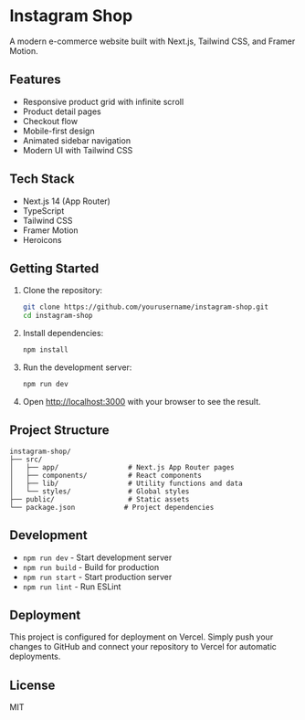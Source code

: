 # Instagram Shop

A modern e-commerce website built with Next.js, Tailwind CSS, and Framer Motion.

## Features

- Responsive product grid with infinite scroll
- Product detail pages
- Checkout flow
- Mobile-first design
- Animated sidebar navigation
- Modern UI with Tailwind CSS

## Tech Stack

- Next.js 14 (App Router)
- TypeScript
- Tailwind CSS
- Framer Motion
- Heroicons

## Getting Started

1. Clone the repository:
   ```bash
   git clone https://github.com/yourusername/instagram-shop.git
   cd instagram-shop
   ```

2. Install dependencies:
   ```bash
   npm install
   ```

3. Run the development server:
   ```bash
   npm run dev
   ```

4. Open [http://localhost:3000](http://localhost:3000) with your browser to see the result.

## Project Structure

```
instagram-shop/
├── src/
│   ├── app/                 # Next.js App Router pages
│   ├── components/          # React components
│   ├── lib/                 # Utility functions and data
│   └── styles/              # Global styles
├── public/                  # Static assets
└── package.json            # Project dependencies
```

## Development

- `npm run dev` - Start development server
- `npm run build` - Build for production
- `npm run start` - Start production server
- `npm run lint` - Run ESLint

## Deployment

This project is configured for deployment on Vercel. Simply push your changes to GitHub and connect your repository to Vercel for automatic deployments.

## License

MIT
